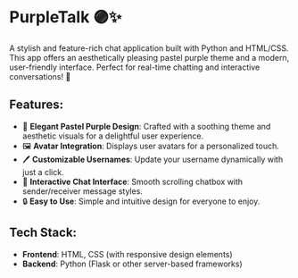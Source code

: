 # PurpleTalk 🟣✨

A stylish and feature-rich chat application built with Python and HTML/CSS. This app offers an aesthetically pleasing pastel purple theme and a modern, user-friendly interface. Perfect for real-time chatting and interactive conversations! 🌟

## Features:
- 🎨 **Elegant Pastel Purple Design**: Crafted with a soothing theme and aesthetic visuals for a delightful user experience.
- 🖼️ **Avatar Integration**: Displays user avatars for a personalized touch.
- 🖊️ **Customizable Usernames**: Update your username dynamically with just a click.
- 📄 **Interactive Chat Interface**: Smooth scrolling chatbox with sender/receiver message styles.
- 🔒 **Easy to Use**: Simple and intuitive design for everyone to enjoy.

## Tech Stack:
- **Frontend**: HTML, CSS (with responsive design elements)
- **Backend**: Python (Flask or other server-based frameworks)


